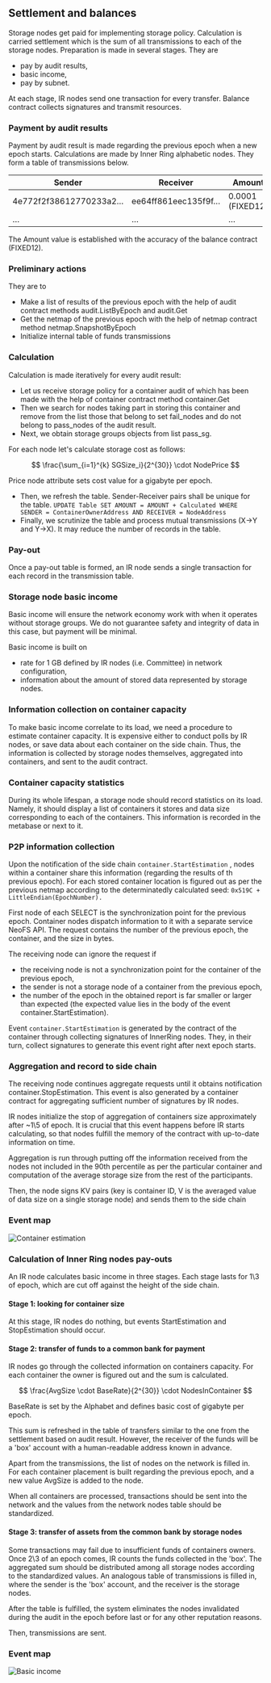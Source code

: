 ## Settlement and balances

Storage nodes get paid for implementing storage policy. Calculation is carried settlement which is the sum of all transmissions to each of the storage nodes. Preparation is made in several stages. They are

 - pay by audit results,
 - basic income,
 - pay by subnet.

At each stage, IR nodes send one transaction for every transfer. Balance contract collects signatures and transmit resources.

### Payment by audit results

Payment by audit result is made regarding the previous epoch when a new epoch starts. Calculations are made by Inner Ring alphabetic nodes. They form a table of transmissions below.

| Sender | Receiver | Amount |
| ----- | ---- | ----------- |
| 4e772f2f38612770233a2… | ee64ff861eec135f9f… | 0.0001 (FIXED12) |
| … | … | … |

The Amount value is established with the accuracy of the balance contract (FIXED12).

### Preliminary actions

They are to

 - Make a list of results of the previous epoch with the help of audit contract methods audit.ListByEpoch and audit.Get
 - Get the netmap of the previous epoch with the help of netmap contract method netmap.SnapshotByEpoch
 - Initialize internal table of funds transmissions

### Calculation

Calculation is made iteratively for every audit result:

 - Let us receive storage policy for a container audit of which has been made with the help of container contract method container.Get
 - Then we search for nodes taking part in storing this container and remove from the list those that belong to set fail_nodes  and do not belong to pass_nodes of the audit result.
 - Next, we obtain storage groups objects from list pass_sg. 

For each node let's calculate storage cost as follows:

$$
\frac{\sum_{i=1}^{k} SGSize_i}{2^{30}} \cdot NodePrice
$$

Price node attribute sets cost value for a gigabyte per epoch.

 - Then, we refresh the table. Sender-Receiver pairs shall be unique for the table.
`UPDATE Table SET AMOUNT = AMOUNT + Calculated WHERE SENDER = ContainerOwnerAddress AND RECEIVER = NodeAddress`
 - Finally, we scrutinize the table and process mutual transmissions (X->Y and Y->X). It may reduce the number of records in the table.

### Pay-out

Once a pay-out table is formed, an IR node sends a single transaction for each record in the transmission table.

### Storage node basic income

Basic income will ensure the network economy work with when it operates without storage groups. We do not guarantee safety and integrity of data in this case, but payment will be minimal.

Basic income is built on

 - rate for 1 GB defined by IR nodes (i.e. Committee) in network configuration,
 - information about the amount of stored data represented by storage nodes.

### Information collection on container capacity

To make basic income correlate to its load, we need a procedure to estimate container capacity. It is expensive either to conduct polls by IR nodes, or save data about each container on the side chain. Thus, the information is collected by storage nodes themselves, aggregated into containers, and sent to the audit contract.

### Container capacity statistics

During its whole lifespan, a storage node should record statistics on its load. Namely, it should display a list of containers it stores and data size corresponding to each of the containers. This information is recorded in the metabase or next to it.

### P2P information collection

Upon the notification of the side chain `container.StartEstimation` , nodes within a container share this information (regarding the results of th previous epoch). For each stored container location is figured out as per the previous netmap according to the determinatedly calculated seed:
`0x519C + LittleEndian(EpochNumber). `

First node of each SELECT is the synchronization point for the previous epoch. Container nodes dispatch information to it with a separate service NeoFS API. The request contains the number of the previous epoch, the container, and the size in bytes.

The receiving node can ignore the request if

 - the receiving node is not a synchronization point for the container of the previous epoch,
 - the sender is not a storage node of a container from the previous epoch,
 - the number of the epoch in the obtained report is far smaller or larger than expected (the expected value lies in the body of the event container.StartEstimation).

Event `container.StartEstimation` is generated by the contract of the container through collecting signatures of InnerRing nodes. They, in their turn, collect signatures to generate this event right after next epoch starts.

### Aggregation and record to side chain

The receiving node continues aggregate requests until it obtains notification container.StopEstimation. This event is also generated by a container contract for aggregating sufficient number of signatures by IR nodes.

IR nodes initialize the stop of aggregation of containers size approximately after ~1\5 of epoch. It is crucial that this event happens before IR starts calculating, so that nodes fulfill the memory of the contract with up-to-date information on time.

Aggregation is run through putting off the information received from the nodes not included in the 90th percentile as per the particular container and computation of the average storage size from the rest of the participants.

Then, the node signs KV pairs (key is container ID, V is the averaged value of data size on a single storage node) and sends them to the side chain

### Event map

![Container estimation](pic/estimation)

### Calculation of Inner Ring nodes pay-outs

An IR node calculates basic income in three stages. Each stage lasts for 1\3 of epoch, which are cut off against the height of the side chain.

#### Stage 1: looking for container size

At this stage, IR nodes do nothing, but events StartEstimation and StopEstimation should occur.  

#### Stage 2: transfer of funds to a common bank for payment

IR nodes go through the collected information on containers capacity. For each container the owner is figured out and the sum is calculated.

$$
\frac{AvgSize \cdot BaseRate}{2^{30}} \cdot NodesInContainer
$$

BaseRate is set by the Alphabet and defines basic cost of gigabyte per epoch.

This sum is refreshed in the table of transfers similar to the one from the settlement based on audit result. However, the receiver of the funds will be a 'box' account with a human-readable address known in advance.

Apart from the transmissions, the list of nodes on the network is filled in. For each container placement is built regarding the previous epoch, and a new value AvgSize is added to the node.

When all containers are processed, transactions should be sent into the network and the values from the network nodes table should be standardized.

#### Stage 3: transfer of assets from the common bank by storage nodes

Some transactions may fail due to insufficient funds of containers owners. Once 2\3 of an epoch comes, IR counts the funds collected in the 'box'. The aggregated sum should be distributed among all storage nodes according to the standardized values. An analogous table of transmissions is filled in, where the sender is the 'box' account, and the receiver is the storage nodes.

After the table is fulfilled, the system eliminates the nodes invalidated during the audit in the epoch before last or for any other reputation reasons.

Then, transmissions are sent.

### Event map

![Basic income](pic/basic_income)
